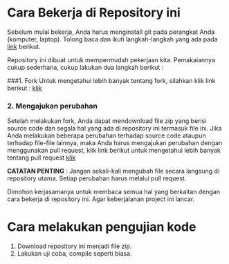 # Cara Bekerja di Repository ini

Sebelum mulai bekerja, Anda harus menginstall git pada perangkat Anda (komputer, laptop). Tolong baca dan ikuti langkah-langkah yang ada pada [link](https://help.github.com/articles/set-up-git/) berikut.

Repository ini dibuat untuk mempermudah pekerjaan kita. Pemakaiannya cukup sederhana, cukup lakukan dua langkah berikut :

###1. Fork
Untuk mengetahui lebih banyak tentang fork, silahkan klik link berikut : [klik](https://help.github.com/articles/working-with-forks/)
     
### 2. Mengajukan perubahan
Setelah melakukan fork, Anda dapat mendownload file zip yang berisi source code dan segala hal yang ada di repository ini   termasuk file ini. Jika Anda melakukan beberapa perubahan terhadap source code
ataupun terhadap file-file lainnya, maka Anda harus mengajukan perubahan dengan menggunakan pull request, klik link berikut untuk mengetahui lebih banyak tentang pull request [klik](https://help.github.com/articles/proposing-changes-to-a-project-with-pull-requests/)
    
**CATATAN PENTING** : Jangan sekali-kali mengubah file secara langsung di repository utama. Setiap perubahan harus melalui pull request.
    
Dimohon kerjasamanya untuk membaca semua hal yang berkaitan dengan cara bekerja di repository ini. Agar keberjalanan project ini lancar. 

# Cara melakukan pengujian kode

1. Download repository ini menjadi file zip. 
2. Lakukan uji coba, compile seperti biasa.
